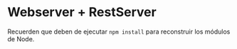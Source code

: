# Webserver + RestServer

Recuerden que deben de ejecutar ```npm install``` para reconstruir los módulos de Node.




